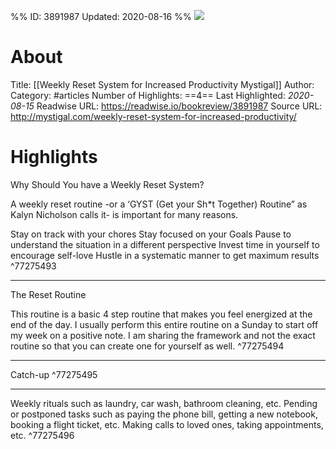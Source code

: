 %%
ID: 3891987
Updated: 2020-08-16
%%
![](https://readwise-assets.s3.amazonaws.com/static/images/article4.6bc1851654a0.png)

# About
Title: [[Weekly Reset System for Increased Productivity  Mystigal]]
Author: 
Category: #articles
Number of Highlights: ==4==
Last Highlighted: *2020-08-15*
Readwise URL: https://readwise.io/bookreview/3891987
Source URL: http://mystigal.com/weekly-reset-system-for-increased-productivity/


# Highlights 
Why Should You have a Weekly Reset System?

A weekly reset routine -or a ‘GYST (Get your Sh*t Together) Routine” as Kalyn Nicholson calls it- is important for many reasons.

Stay on track with your chores
Stay focused on your Goals
Pause to understand the situation in a different perspective
Invest time in yourself to encourage self-love
Hustle in a systematic manner to get maximum results  ^77275493

---

The Reset Routine

This routine is a basic 4 step routine that makes you feel energized at the end of the day. I usually perform this entire routine on a Sunday to start off my week on a positive note. I am sharing the framework and not the exact routine so that you can create one for yourself as well.  ^77275494

---

Catch-up  ^77275495

---

Weekly rituals such as laundry, car wash, bathroom cleaning, etc.
Pending or postponed tasks such as paying the phone bill, getting a new notebook, booking a flight ticket, etc.
Making calls to loved ones, taking appointments, etc.  ^77275496

